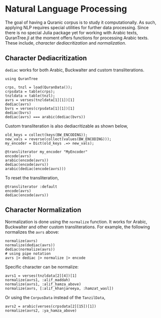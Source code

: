 Natural Language Processing
=====
The goal of having a Quranic corpus is to study it computationally. As such, applying NLP requires special utilities for further data processing. Since there is no special Julia package yet for working with Arabic texts, QuranTree.jl at the moment offers functions for processing Arabic texts. These include, *character dediacritization* and *normalization*.

## Character Dediacritization
`dediac` works for both Arabic, Buckwalter and custom transliterations.
```@repl abc
using QuranTree

crps, tnzl = load(QuranData());
crpsdata = table(crps);
tnzldata = table(tnzl);
avrs = verses(tnzldata[1][1])[1]
dediac(avrs)
bvrs = verses(crpsdata[1][1])[1]
dediac(bvrs)
dediac(avrs) === arabic(dediac(bvrs))
```
Custom transliteration is also dediacritizable as shown below,
```@repl abc
old_keys = collect(keys(BW_ENCODING));
new_vals = reverse(collect(values(BW_ENCODING)));
my_encoder = Dict(old_keys .=> new_vals);

@transliterator my_encoder "MyEncoder"
encode(avrs)
arabic(encode(avrs))
dediac(encode(avrs))
arabic(dediac(encode(avrs)))
```
To reset the transliteration,
```@repl abc
@transliterator :default
encode(avrs)
dediac(encode(avrs))
```
## Character Normalization
Normalization is done using the `normalize` function. It works for Arabic, Buckwalter and other custom transliterations. For example, the following normalizes the `avrs` above:
```@repl abc
normalize(avrs)
normalize(dediac(avrs))
dediac(normalize(avrs))
# using pipe notation
avrs |> dediac |> normalize |> encode
```
Specific character can be normalize:
```@repl abc
avrs1 = verses(tnzldata[2][4])[1]
normalize(avrs1, :alif_maddah)
normalize(avrs1, :alif_hamza_above)
normalize(avrs, [:alif_khanjareeya, :hamzat_wasl])
```
Or using the `CorpusData` instead of the `TanzilData`,
```@repl abc
avrs2 = arabic(verses(crpsdata[2][15])[1])
normalize(avrs2, :ya_hamza_above)
```
